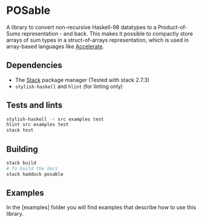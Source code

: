# POSable

A library to convert non-recursive Haskell-98 datatypes to a Product-of-Sums
representation - and back. This makes it possible to compactly store arrays of
sum types in a struct-of-arrays representation, which is used in array-based
languages like [Accelerate].

[Accelerate]: https://www.acceleratehs.org/

## Dependencies

- The [Stack] package manager (Tested with stack 2.7.3)
- `stylish-haskell` and `hlint` (for linting only)

[Stack]: https://docs.haskellstack.org/en/stable/README/

## Tests and lints

``` bash
stylish-haskell -r src examples test
hlint src examples test
stack test
```

## Building

``` bash
stack build
# To build the docs
stack haddock posable
```

## Examples

In the [examples] folder you will find examples that describe how to use this
library.
